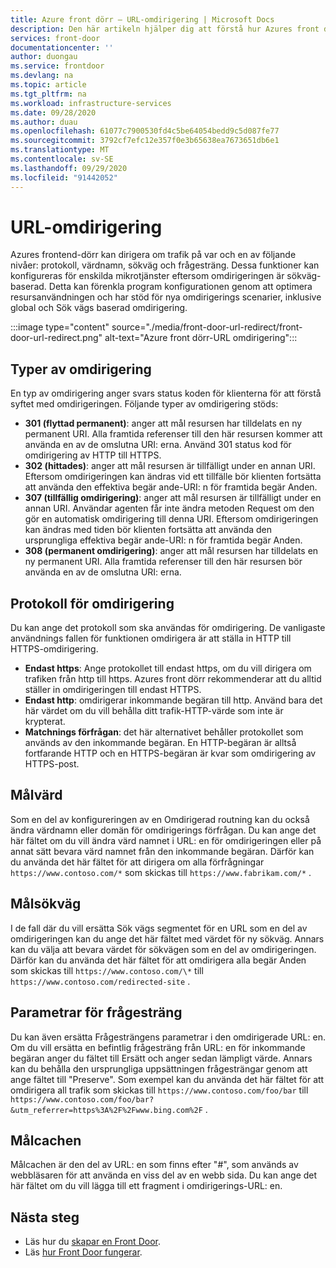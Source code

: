 ```yaml
---
title: Azure front dörr – URL-omdirigering | Microsoft Docs
description: Den här artikeln hjälper dig att förstå hur Azures front dörr stöder URL-omdirigering för sina routningsregler.
services: front-door
documentationcenter: ''
author: duongau
ms.service: frontdoor
ms.devlang: na
ms.topic: article
ms.tgt_pltfrm: na
ms.workload: infrastructure-services
ms.date: 09/28/2020
ms.author: duau
ms.openlocfilehash: 61077c7900530fd4c5be64054bedd9c5d087fe77
ms.sourcegitcommit: 3792cf7efc12e357f0e3b65638ea7673651db6e1
ms.translationtype: MT
ms.contentlocale: sv-SE
ms.lasthandoff: 09/29/2020
ms.locfileid: "91442052"
---
```

# <a name="url-redirect"></a>URL-omdirigering
Azures frontend-dörr kan dirigera om trafik på var och en av följande nivåer: protokoll, värdnamn, sökväg och frågesträng. Dessa funktioner kan konfigureras för enskilda mikrotjänster eftersom omdirigeringen är sökväg-baserad. Detta kan förenkla program konfigurationen genom att optimera resursanvändningen och har stöd för nya omdirigerings scenarier, inklusive global och Sök vägs baserad omdirigering.
</br>

:::image type="content" source="./media/front-door-url-redirect/front-door-url-redirect.png" alt-text="Azure front dörr-URL omdirigering":::

## <a name="redirection-types"></a>Typer av omdirigering
En typ av omdirigering anger svars status koden för klienterna för att förstå syftet med omdirigeringen. Följande typer av omdirigering stöds:

- **301 (flyttad permanent)**: anger att mål resursen har tilldelats en ny permanent URI. Alla framtida referenser till den här resursen kommer att använda en av de omslutna URI: erna. Använd 301 status kod för omdirigering av HTTP till HTTPS. 
- **302 (hittades)**: anger att mål resursen är tillfälligt under en annan URI. Eftersom omdirigeringen kan ändras vid ett tillfälle bör klienten fortsätta att använda den effektiva begär ande-URI: n för framtida begär Anden.
- **307 (tillfällig omdirigering)**: anger att mål resursen är tillfälligt under en annan URI. Användar agenten får inte ändra metoden Request om den gör en automatisk omdirigering till denna URI. Eftersom omdirigeringen kan ändras med tiden bör klienten fortsätta att använda den ursprungliga effektiva begär ande-URI: n för framtida begär Anden.
- **308 (permanent omdirigering)**: anger att mål resursen har tilldelats en ny permanent URI. Alla framtida referenser till den här resursen bör använda en av de omslutna URI: erna.

## <a name="redirection-protocol"></a>Protokoll för omdirigering
Du kan ange det protokoll som ska användas för omdirigering. De vanligaste användnings fallen för funktionen omdirigera är att ställa in HTTP till HTTPS-omdirigering.

- **Endast https**: Ange protokollet till endast https, om du vill dirigera om trafiken från http till https. Azures front dörr rekommenderar att du alltid ställer in omdirigeringen till endast HTTPS.
- **Endast http**: omdirigerar inkommande begäran till http. Använd bara det här värdet om du vill behålla ditt trafik-HTTP-värde som inte är krypterat.
- **Matchnings förfrågan**: det här alternativet behåller protokollet som används av den inkommande begäran. En HTTP-begäran är alltså fortfarande HTTP och en HTTPS-begäran är kvar som omdirigering av HTTPS-post.

## <a name="destination-host"></a>Målvärd
Som en del av konfigureringen av en Omdirigerad routning kan du också ändra värdnamn eller domän för omdirigerings förfrågan. Du kan ange det här fältet om du vill ändra värd namnet i URL: en för omdirigeringen eller på annat sätt bevara värd namnet från den inkommande begäran. Därför kan du använda det här fältet för att dirigera om alla förfrågningar `https://www.contoso.com/*` som skickas till `https://www.fabrikam.com/*` .

## <a name="destination-path"></a>Målsökväg
I de fall där du vill ersätta Sök vägs segmentet för en URL som en del av omdirigeringen kan du ange det här fältet med värdet för ny sökväg. Annars kan du välja att bevara värdet för sökvägen som en del av omdirigeringen. Därför kan du använda det här fältet för att omdirigera alla begär Anden som skickas till `https://www.contoso.com/\*` till  `https://www.contoso.com/redirected-site` .

## <a name="query-string-parameters"></a>Parametrar för frågesträng
Du kan även ersätta Frågesträngens parametrar i den omdirigerade URL: en. Om du vill ersätta en befintlig frågesträng från URL: en för inkommande begäran anger du fältet till Ersätt och anger sedan lämpligt värde. Annars kan du behålla den ursprungliga uppsättningen frågesträngar genom att ange fältet till "Preserve". Som exempel kan du använda det här fältet för att omdirigera all trafik som skickas till `https://www.contoso.com/foo/bar` till `https://www.contoso.com/foo/bar?&utm_referrer=https%3A%2F%2Fwww.bing.com%2F` . 

## <a name="destination-fragment"></a>Målcachen
Målcachen är den del av URL: en som finns efter "#", som används av webbläsaren för att använda en viss del av en webb sida. Du kan ange det här fältet om du vill lägga till ett fragment i omdirigerings-URL: en.

## <a name="next-steps"></a>Nästa steg

- Läs hur du [skapar en Front Door](quickstart-create-front-door.md).
- Läs [hur Front Door fungerar](front-door-routing-architecture.md).
